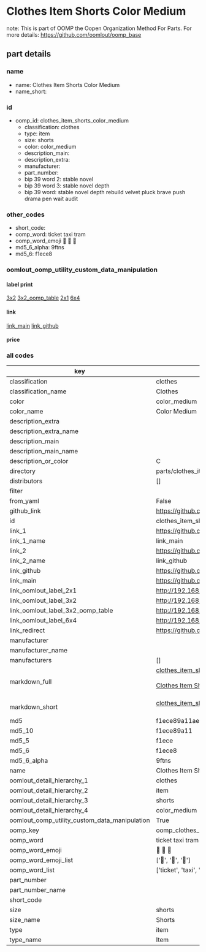 # Clothes Item Shorts Color Medium  

note: This is part of OOMP the Oopen Organization Method For Parts. For more details: https://github.com/oomlout/oomp_base

##  part details
  







### name
* name: Clothes Item Shorts Color Medium
* name_short: 
### id
* oomp_id: clothes_item_shorts_color_medium
  * classification: clothes
  * type: item
  * size: shorts
  * color: color_medium
  * description_main: 
  * description_extra: 
  * manufacturer: 
  * part_number: 
  * bip 39 word 2: stable novel
  * bip 39 word 3: stable novel depth
  * bip 39 word: stable novel depth rebuild velvet pluck brave push drama pen wait audit

### other_codes
* short_code: 
* oomp_word: ticket taxi tram
* oomp_word_emoji :ticket: :taxi: :tram:
* md5_6_alpha: 9ftns
* md5_6: f1ece8






### oomlout_oomp_utility_custom_data_manipulation
#### label print
[3x2](http://192.168.1.245:1112/?label=oomp%209ftns)
[3x2_oomp_table](http://192.168.1.108:1112/?label=oomp%209ftns)
[2x1](http://192.168.1.242:1112/?label=oomp%209ftns)
[6x4](http://192.168.1.55:1112/?label=oomp%209ftns)    

#### link

[link_main](https://github.com/oomlout/oomlout_oomp_version_1_messy/tree/main/parts/clothes_item_shorts_color_medium) [link_github](https://github.com/oomlout/oomlout_oomp_version_1_messy/tree/main/parts/clothes_item_shorts_color_medium)                             

#### price







### all codes 
| key | value |  
| --- | --- |  
| classification | clothes |  
| classification_name | Clothes |  
| color | color_medium |  
| color_name | Color Medium |  
| description_extra |  |  
| description_extra_name |  |  
| description_main |  |  
| description_main_name |  |  
| description_or_color | C  |  
| directory | parts/clothes_item_shorts_color_medium |  
| distributors | [] |  
| filter |  |  
| from_yaml | False |  
| github_link | https://github.com/oomlout/oomlout_oomp_part_src/tree/main/parts/clothes_item_shorts_color_medium |  
| id | clothes_item_shorts_color_medium |  
| link_1 | https://github.com/oomlout/oomlout_oomp_version_1_messy/tree/main/parts/clothes_item_shorts_color_medium |  
| link_1_name | link_main |  
| link_2 | https://github.com/oomlout/oomlout_oomp_version_1_messy/tree/main/parts/clothes_item_shorts_color_medium |  
| link_2_name | link_github |  
| link_github | https://github.com/oomlout/oomlout_oomp_version_1_messy/tree/main/parts/clothes_item_shorts_color_medium |  
| link_main | https://github.com/oomlout/oomlout_oomp_version_1_messy/tree/main/parts/clothes_item_shorts_color_medium |  
| link_oomlout_label_2x1 | http://192.168.1.242:1112/?label=oomp%209ftns |  
| link_oomlout_label_3x2 | http://192.168.1.245:1112/?label=oomp%209ftns |  
| link_oomlout_label_3x2_oomp_table | http://192.168.1.108:1112/?label=oomp%209ftns |  
| link_oomlout_label_6x4 | http://192.168.1.55:1112/?label=oomp%209ftns |  
| link_redirect | https://github.com/oomlout/oomlout_oomp_version_1_messy/tree/main/parts/clothes_item_shorts_color_medium |  
| manufacturer |  |  
| manufacturer_name |  |  
| manufacturers | [] |  
| markdown_full | [clothes_item_shorts_color_medium](none)<br>[](none)<br>[Clothes Item Shorts Color Medium](none)<br><br> |  
| markdown_short | [clothes_item_shorts_color_medium](none)<br><br> |  
| md5 | f1ece89a11aea36a9af90b347665c69e |  
| md5_10 | f1ece89a11 |  
| md5_5 | f1ece |  
| md5_6 | f1ece8 |  
| md5_6_alpha | 9ftns |  
| name | Clothes Item Shorts Color Medium |  
| oomlout_detail_hierarchy_1 | clothes |  
| oomlout_detail_hierarchy_2 | item |  
| oomlout_detail_hierarchy_3 | shorts |  
| oomlout_detail_hierarchy_4 | color_medium |  
| oomlout_oomp_utility_custom_data_manipulation | True |  
| oomp_key | oomp_clothes_item_shorts_color_medium |  
| oomp_word | ticket taxi tram |  
| oomp_word_emoji | :ticket: :taxi: :tram: |  
| oomp_word_emoji_list | [':ticket:', ':taxi:', ':tram:'] |  
| oomp_word_list | ['ticket', 'taxi', 'tram'] |  
| part_number |  |  
| part_number_name |  |  
| short_code |  |  
| size | shorts |  
| size_name | Shorts |  
| type | item |  
| type_name | Item |  

